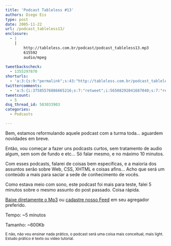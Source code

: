 ```yaml
---
title: 'Podcast Tableless #13'
authors: Diego Eis
type: post
date: 2005-11-22
url: /podcast_tableless13/
enclosure:
  - |
    |
        http://tableless.com.br/podcast/podcast_tableless13.mp3
        615592
        audio/mpeg
        
tweetbackscheck:
  - 1355297870
shorturls:
  - 'a:3:{s:9:"permalink";s:43:"http://tableless.com.br/podcast_tableless13";s:7:"tinyurl";s:26:"http://tinyurl.com/3vtcyxy";s:4:"isgd";s:19:"http://is.gd/N3TaMR";}'
twittercomments:
  - 'a:5:{i:37585576886665216;s:7:"retweet";i:56508292041687040;s:7:"retweet";i:56437929412800512;s:7:"retweet";i:56412231017037825;s:7:"retweet";i:56399219354910720;s:7:"retweet";}'
tweetcount:
  - 5
dsq_thread_id: 503033903
categories:
  - Podcasts

---
```

Bem, estamos reformulando aquele podcast com a turma toda&#8230; aguardem novidades em breve.
                          
Então, vou começar a fazer uns podcasts curtos, sem tratamento de audio algum, sem som de fundo e etc&#8230; Só falar mesmo, e no máximo 10 minutos. 

Com esses podcasts, falarei de coisas bem específicas, e a maioria dos assuntos serão sobre Web, CSS, XHTML e coisas afins&#8230; Acho que será um conteúdo a mais para saciar a sede de conhecimento de vocês.
                          
Como estava meio com sono, este podcast foi mais para teste, falei 5 minutos sobre o mesmo assunto do post passado. Coisa rápida. 

[Baixe diretamente o Mp3][1] ou [cadastre nosso Feed][2] em seu agregador preferido.
                          
Tempo: ~5 minutos
                          
Tamanho: ~600Kb 

<small>E não, não vou ensinar nada prático, o podcast será uma coisa mais conceitual, mais light. Estudo prático é texto ou video tutorial.</small>

 [1]: http://tableless.com.br/podcast/podcast_tableless13.mp3
 [2]: http://tableless.com.br/feed